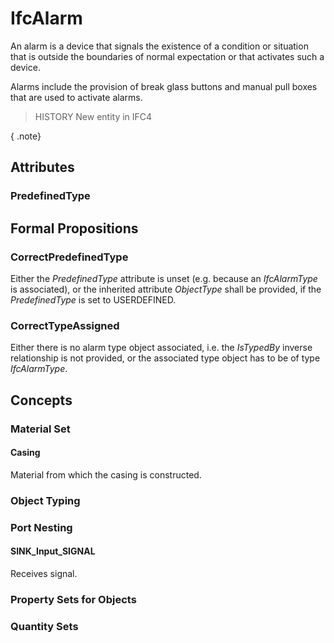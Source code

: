 # IfcAlarm

An alarm is a device that signals the existence of a condition or situation that is outside the boundaries of normal expectation or that activates such a device.
<!-- end of short definition -->


Alarms include the provision of break glass buttons and manual pull boxes that are used to activate alarms.

> HISTORY New entity in IFC4

{ .note}
>

## Attributes

### PredefinedType


## Formal Propositions

### CorrectPredefinedType
Either the _PredefinedType_ attribute is unset (e.g. because an _IfcAlarmType_ is associated), or the inherited attribute _ObjectType_ shall be provided, if the _PredefinedType_ is set to USERDEFINED.

### CorrectTypeAssigned
Either there is no alarm type object associated, i.e. the _IsTypedBy_ inverse relationship is not provided, or the associated type object has to be of type _IfcAlarmType_.

## Concepts

### Material Set



#### Casing

Material from which the casing is constructed.

### Object Typing



### Port Nesting



#### SINK_Input_SIGNAL

Receives signal.

### Property Sets for Objects



### Quantity Sets



